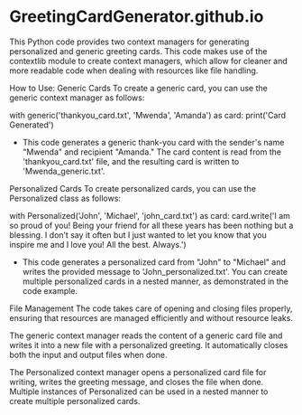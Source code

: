 # GreetingCardGenerator.github.io
This Python code provides two context managers for generating personalized and generic greeting cards. This code makes use of the contextlib module to create context managers, which allow for cleaner and more readable code when dealing with resources like file handling.

How to Use:
Generic Cards
To create a generic card, you can use the generic context manager as follows:

with generic('thankyou_card.txt', 'Mwenda', 'Amanda') as card:
  print('Card Generated')
- This code generates a generic thank-you card with the sender's name "Mwenda" and recipient "Amanda." The card content is read from the 'thankyou_card.txt' file, and the resulting card is written to 'Mwenda_generic.txt'.

Personalized Cards
To create personalized cards, you can use the Personalized class as follows:

with Personalized('John', 'Michael', 'john_card.txt') as card:
  card.write('I am so proud of you! Being your friend for all these years has been nothing but a blessing. I don’t say it often but I just wanted to let you know that you inspire me and I love you! All the best. Always.')
- This code generates a personalized card from "John" to "Michael" and writes the provided message to 'John_personalized.txt'. You can create multiple personalized cards in a nested manner, as demonstrated in the code example.

File Management
The code takes care of opening and closing files properly, ensuring that resources are managed efficiently and without resource leaks.

The generic context manager reads the content of a generic card file and writes it into a new file with a personalized greeting. It automatically closes both the input and output files when done.

The Personalized context manager opens a personalized card file for writing, writes the greeting message, and closes the file when done. Multiple instances of Personalized can be used in a nested manner to create multiple personalized cards.
